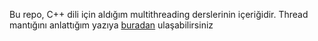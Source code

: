 Bu repo, C++ dili için aldığım multithreading derslerinin içeriğidir.
Thread mantığını anlattığım yazıya [buradan](https://medium.com/@oerbil06/bir-program-ayn%C4%B1-anda-nas%C4%B1l-birden-fazla-i%CC%87%C5%9Fi-yapabilir-thread-kavram%C4%B1-8284d73ae974) ulaşabilirsiniz
